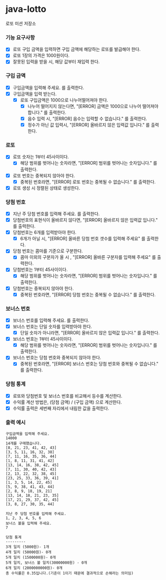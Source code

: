 # java-lotto

로또 미션 저장소

### 기능 요구사항

- [x] 로또 구입 금액을 입력하면 구입 금액에 해당하는 로또를 발급해야 한다.
- [x] 로또 1장의 가격은 1000원이다.
- [x] 잘못된 입력을 받을 시, 해당 값부터 재입력 한다.

### 구입 금액

- [x] 구입금액을 입력해 주세요. 를 출력한다.
- [x] 구입금액을 입력 받는다.
    - [x] 로또 구입금액은 1000으로 나누어떨어져야 한다.
        - [x] 나누어 떨어지지 않는다면, "[ERROR] 금액은 1000으로 나누어 떨어져야 합니다." 를 출력한다.
        - [x] 음수 입력 시, "[ERROR] 음수는 입력할 수 없습니다." 를 출력한다.
        - [x] 정수가 아닌 값 입력시, "[ERROR] 올바르지 않은 입력값 입니다." 를 출력한다.

### 로또

- [x] 로또 숫자는 1부터 45사이이다.
    - [x] 해당 범위를 벗어나는 숫자라면, "[ERROR] 범위를 벗어나는 숫자입니다." 를 출력한다.
- [x] 로또 번호는 중복되지 않아야 한다.
    - [x] 중복된 번호라면, "[ERROR] 로또 번호는 중복될 수 없습니다." 를 출력한다.
- [x] 로또 생성 시 정렬된 상태로 생성한다.

### 당첨 번호

- [x] 지난 주 당첨 번호를 입력해 주세요. 를 출력한다.
- [x] 당첨번호의 표현식이 올바르지 않다면, "[ERROR] 올바르지 않은 입력값 입니다." 를 출력한다.
- [x] 당첨번호는 6개를 입력받아야 한다.
    - [x] 6개가 아닐 시, "[ERROR] 올바른 당첨 번호 갯수를 입력해 주세요" 를 출력한다.
- [x] 당첨 번호는 콤마를 기준으로 구분한다.
    - [x] 콤마 이외의 구분자가 올 시 , "[ERROR] 올바른 구분자를 입력해 주세요" 를 출력한다.
- [x] 당첨번호는 1부터 45사이이다.
    - [x] 해당 범위를 벗어나는 숫자라면, "[ERROR] 범위를 벗어나는 숫자입니다." 를 출력한다.
- [x] 당첨번호는 중복되지 않아야 한다.
    - [x] 중복된 번호라면, "[ERROR] 당첨 번호는 중복될 수 없습니다." 를 출력한다.

### 보너스 번호

- [x] 보너스 번호를 입력해 주세요. 를 출력한다.
- [x] 보너스 번호는 단일 숫자를 입력받아야 한다.
    - [x] 단일 숫자가 아니라면, "[ERROR] 올바르지 않은 입력값 입니다." 를 출력한다.
- [x] 보너스 번호는 1부터 45사이이다.
    - [x] 해당 범위를 벗어나는 숫자라면, "[ERROR] 범위를 벗어나는 숫자입니다." 를 출력한다.
- [x] 보너스 번호는 당첨 번호와 중복되지 않아야 한다.
    - [x] 중복된 번호라면, "[ERROR] 보너스 번호는 당첨 번호와 중복될 수 없습니다." 를 출력한다.

### 당첨 통계

- [x] 로또와 당첨번호 및 보너스 번호를 비교해서 등수를 계산한다.
- [x] 수익률 계산 방법은, (당첨 금액) / (구입 금액) 으로 계산한다.
- [x] 수익률 출력은 세번째 자리에서 내림한 값을 출력한다.

### 출력 예시

```
구입금액을 입력해 주세요.
14000
14개를 구매했습니다.
[8, 21, 23, 41, 42, 43]
[3, 5, 11, 16, 32, 38]
[7, 11, 16, 35, 36, 44]
[1, 8, 11, 31, 41, 42]
[13, 14, 16, 38, 42, 45]
[7, 11, 30, 40, 42, 43]
[2, 13, 22, 32, 38, 45]
[23, 25, 33, 36, 39, 41]
[1, 3, 5, 14, 22, 45]
[5, 9, 38, 41, 43, 44]
[2, 8, 9, 18, 19, 21]
[13, 14, 18, 21, 23, 35]
[17, 21, 29, 37, 42, 45]
[3, 8, 27, 30, 35, 44]

지난 주 당첨 번호를 입력해 주세요.
1, 2, 3, 4, 5, 6
보너스 볼을 입력해 주세요.
7

당첨 통계
---------
3개 일치 (5000원)- 1개
4개 일치 (50000원)- 0개
5개 일치 (1500000원)- 0개
5개 일치, 보너스 볼 일치(30000000원) - 0개
6개 일치 (2000000000원)- 0개
총 수익률은 0.35입니다.(기준이 1이기 때문에 결과적으로 손해라는 의미임)

```
